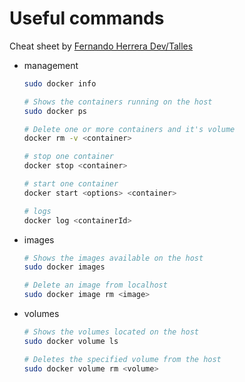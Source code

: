 # Useful commands
Cheat sheet by [Fernando Herrera Dev/Talles](https://devtalles.com/files/docker-cheat-sheet.pdf)

- management
    ```sh
    sudo docker info   

    # Shows the containers running on the host
    sudo docker ps 

    # Delete one or more containers and it's volume
    docker rm -v <container>

    # stop one container
    docker stop <container>

    # start one container
    docker start <options> <container>

    # logs
    docker log <containerId>
    ```

- images
    ```sh
    # Shows the images available on the host
    sudo docker images 

    # Delete an image from localhost
    sudo docker image rm <image> 
    ```

- volumes
    ```sh
    # Shows the volumes located on the host
    sudo docker volume ls 
    
    # Deletes the specified volume from the host
    sudo docker volume rm <volume> 
    ```

